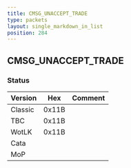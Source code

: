 ```yaml
---
title: CMSG_UNACCEPT_TRADE
type: packets
layout: single_markdown_in_list
position: 284
---
```


## CMSG_UNACCEPT_TRADE

### Status

Version    | Hex        | Comment
---------- | ---------- | ---------- 
Classic    | 0x11B      |
TBC        | 0x11B      |
WotLK      | 0x11B      |
Cata       |            |
MoP        |            |